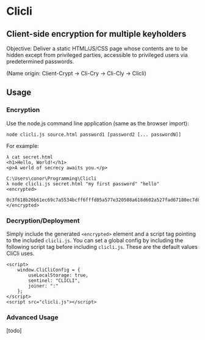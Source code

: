 # Clicli

## Client-side encryption for multiple keyholders

Objective: Deliver a static HTML/JS/CSS page whose contents are to be hidden except from privileged parties, accessible to privileged users via predetermined passwords.

(Name origin: Client-Crypt &rarr; Cli-Cry &rarr; Cli-Cly &rarr; Clicli)

## Usage

### Encryption

Use the node.js command line application (same as the browser import):

```
node clicli.js source.html password1 [password2 [... passwordN]]
```

For example:

```C:\Users\conor\Programming\Clicli
λ cat secret.html
<h1>Hello, World!</h1>
<p>A world of secrecy awaits you.</p>

C:\Users\conor\Programming\Clicli
λ node clicli.js secret.html "my first password" "hello"
<encrypted>
    0c3f618b26b61ec69c7a5534bcff6fffd05a577e320508a618d602a527fad67180ec7d807ebef67d6ae348c20778304c4d14ee647429f274e73d56c110234eaeb8f0c760cad7fa1b7170053f22:0e7bd77cb90640b8cf3a78d4efc72b5ec433e86df2e4e3b117a9bd952de5edd060ba35939217a3b6a8f6a4950df5d22b363f3ca0237373b3e0bfe085413e74e63db686eef906db4db3741b5a57
</encrypted>
```

### Decryption/Deployment

Simply include the generated `<encrypted>` element and a script tag pointing to the included `clicli.js`. You can set a global config by including the following script tag before including `clicli.js`. These are the default values CliCli uses.

```
<script>
    window.CliCliConfig = {
        useLocalStorage: true,
        sentinel: "CLICLI",
        joiner: ":"
    };
</script>
<script src="clicli.js"></script>
```

### Advanced Usage

[todo]